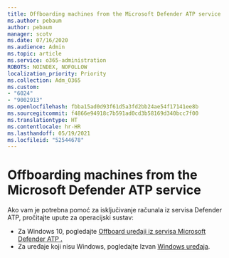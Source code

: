 ```yaml
---
title: Offboarding machines from the Microsoft Defender ATP service
ms.author: pebaum
author: pebaum
manager: scotv
ms.date: 07/16/2020
ms.audience: Admin
ms.topic: article
ms.service: o365-administration
ROBOTS: NOINDEX, NOFOLLOW
localization_priority: Priority
ms.collection: Adm_O365
ms.custom:
- "6024"
- "9002913"
ms.openlocfilehash: fbba15ad0d93f61d5a3fd2bb24ae54f17141ee8b
ms.sourcegitcommit: f4866e94918c7b591ad0cd3b58169d340bcc7f00
ms.translationtype: HT
ms.contentlocale: hr-HR
ms.lasthandoff: 05/19/2021
ms.locfileid: "52544678"
---
```

# <a name="offboarding-machines-from-the-microsoft-defender-atp-service"></a>Offboarding machines from the Microsoft Defender ATP service

Ako vam je potrebna pomoć za isključivanje računala iz servisa Defender ATP, pročitajte upute za operacijski sustav:  

- Za Windows 10, pogledajte [Offboard uređaji iz servisa Microsoft Defender ATP .](/windows/security/threat-protection/microsoft-defender-atp/offboard-machines#offboard-windows-10-devices)
- Za uređaje koji nisu Windows, pogledajte Izvan [Windows uređaja](/windows/security/threat-protection/microsoft-defender-atp/configure-endpoints-non-windows#offboard-non-windows-devices).